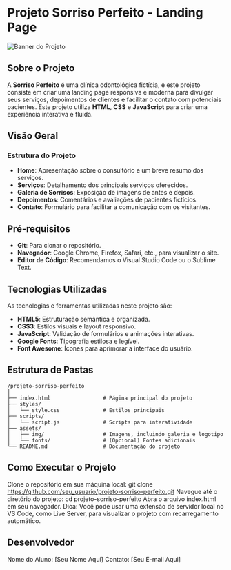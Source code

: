 #  Projeto Sorriso Perfeito - Landing Page

![Banner do Projeto](https://via.placeholder.com/1200x300.png?text=Sorriso+Perfeito+-+Landing+Page+Projeto)

##  Sobre o Projeto

A **Sorriso Perfeito** é uma clínica odontológica fictícia, e este projeto consiste em criar uma landing page responsiva e moderna para divulgar seus serviços, depoimentos de clientes e facilitar o contato com potenciais pacientes. Este projeto utiliza **HTML**, **CSS** e **JavaScript** para criar uma experiência interativa e fluida.

##  Visão Geral

### Estrutura do Projeto

- **Home**: Apresentação sobre o consultório e um breve resumo dos serviços.
- **Serviços**: Detalhamento dos principais serviços oferecidos.
- **Galeria de Sorrisos**: Exposição de imagens de antes e depois.
- **Depoimentos**: Comentários e avaliações de pacientes fictícios.
- **Contato**: Formulário para facilitar a comunicação com os visitantes.

##  Pré-requisitos

- **Git**: Para clonar o repositório.
- **Navegador**: Google Chrome, Firefox, Safari, etc., para visualizar o site.
- **Editor de Código**: Recomendamos o Visual Studio Code ou o Sublime Text.

##  Tecnologias Utilizadas

As tecnologias e ferramentas utilizadas neste projeto são:

- **HTML5**: Estruturação semântica e organizada.
- **CSS3**: Estilos visuais e layout responsivo.
- **JavaScript**: Validação de formulários e animações interativas.
- **Google Fonts**: Tipografia estilosa e legível.
- **Font Awesome**: Ícones para aprimorar a interface do usuário.

##  Estrutura de Pastas

```plaintext
/projeto-sorriso-perfeito
│
├── index.html                 # Página principal do projeto
├── styles/
│   └── style.css              # Estilos principais
├── scripts/
│   └── script.js              # Scripts para interatividade
├── assets/
│   ├── img/                   # Imagens, incluindo galeria e logotipo
│   └── fonts/                 # (Opcional) Fontes adicionais
└── README.md                  # Documentação do projeto
```

## Como Executar o Projeto
Clone o repositório em sua máquina local:
git clone https://github.com/seu_usuario/projeto-sorriso-perfeito.git
Navegue até o diretório do projeto:
cd projeto-sorriso-perfeito
Abra o arquivo index.html em seu navegador.
Dica: Você pode usar uma extensão de servidor local no VS Code, como Live Server, para visualizar o projeto com recarregamento automático.
## Desenvolvedor
Nome do Aluno: [Seu Nome Aqui]
Contato: [Seu E-mail Aqui]
